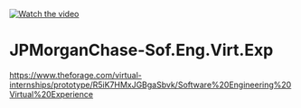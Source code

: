 [![Watch the video](https://insidesherpa.s3.amazonaws.com/vinternships/companyassets/Sj7temL583QAYpHXD/JiwEkbBq8pFwMRYLc/v29.png)](https://fast.wistia.com/embed/medias/yh2i0ow80f)

# JPMorganChase-Sof.Eng.Virt.Exp
https://www.theforage.com/virtual-internships/prototype/R5iK7HMxJGBgaSbvk/Software%20Engineering%20Virtual%20Experience
